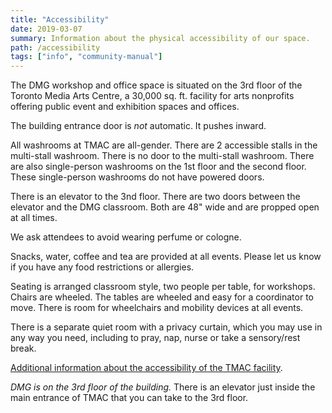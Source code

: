 ```yaml
---
title: "Accessibility"
date: 2019-03-07
summary: Information about the physical accessibility of our space.
path: /accessibility
tags: ["info", "community-manual"]
---
```


The DMG workshop and office space is situated on the 3rd floor of the Toronto Media Arts Centre, a 30,000 sq. ft. facility for arts nonprofits offering public event and exhibition spaces and offices.

The building entrance door is _not_ automatic. It pushes inward.

All washrooms at TMAC are all-gender. There are 2 accessible stalls in the multi-stall washroom. There is no door to the multi-stall washroom. There are also single-person washrooms on the 1st floor and the second floor. These single-person washrooms do not have powered doors.

There is an elevator to the 3nd floor. There are two doors between the elevator and the DMG classroom. Both are 48" wide and are propped open at all times.

We ask attendees to avoid wearing perfume or cologne.

Snacks, water, coffee and tea are provided at all events. Please let us know if you have any food restrictions or allergies.

Seating is arranged classroom style, two people per table, for workshops. Chairs are wheeled. The tables are wheeled and easy for a coordinator to move. There is room for wheelchairs and mobility devices at all events.

There is a separate quiet room with a privacy curtain, which you may use in any way you need, including to pray, nap, nurse or take a sensory/rest break.

[Additional information about the accessibility of the TMAC facility](https://toronto-media-arts-centre.gitbook.io/procedure-manual/policies/accessibility).

_DMG is on the 3rd floor of the building._ There is an elevator just inside the main entrance of TMAC that you can take to the 3rd floor.
